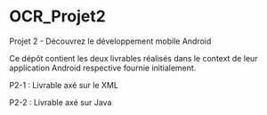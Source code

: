 # OCR_Projet2

Projet 2 - Découvrez le développement mobile Android

Ce dépôt contient les deux livrables réalisés dans le context de leur application Android respective fournie initialement.

P2-1 :
Livrable axé sur le XML

P2-2 :
Livrable axé sur Java


